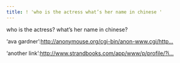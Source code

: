 ```yaml
---
title: ! 'who is the actress what’s her name in chinese '
---
```


<p>who is the actress? what&#8217;s her name in chinese?</p>

<p>&#8216;ava gardner&#8217;:<a href="http://anonymouse.org/cgi-bin/anon-www.cgi/http://en.wikipedia.org/wiki/Ava_Gardner">http://anonymouse.org/cgi-bin/anon-www.cgi/http...</a></p>

<p>&#8216;another link&#8217;:<a href="http://www.strandbooks.com/app/www/p/profile/?isbn=0312312091">http://www.strandbooks.com/app/www/p/profile/?i...</a></p>

